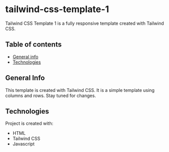 # tailwind-css-template-1
Tailwind CSS Template 1 is a fully responsive template created with Tailwind CSS. 

## Table of contents
* [General info](#general-info)
* [Technologies](#technologies)

## General Info
This template is created with Tailwind CSS. It is a simple template using columns and rows. Stay tuned for changes. 

## Technologies
Project is created with:
* HTML
* Tailwind CSS
* Javascript

